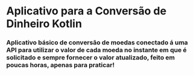 # Aplicativo para a Conversão de Dinheiro Kotlin

### Aplicativo básico de conversão de moedas conectado á uma API para utilizar o valor de cada moeda no instante em que é solicitado e sempre fornecer o valor atualizado, feito em poucas horas, apenas para praticar!
